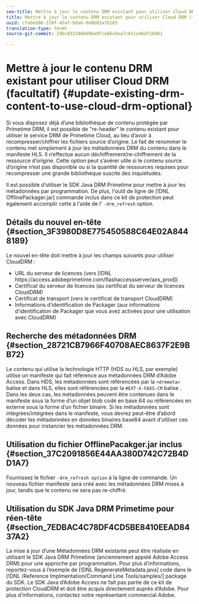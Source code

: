 ```yaml
---
seo-title: Mettre à jour le contenu DRM existant pour utiliser Cloud DRM (facultatif)
title: Mettre à jour le contenu DRM existant pour utiliser Cloud DRM (facultatif)
uuid: cfabeb06-210f-45af-b8a6-8e0b03a76103
translation-type: tm+mt
source-git-commit: 29bc8323460d9be0fce66cbea7c6fce46df20d61

---
```



# Mettre à jour le contenu DRM existant pour utiliser Cloud DRM (facultatif) {#update-existing-drm-content-to-use-cloud-drm-optional}

Si vous disposez déjà d’une bibliothèque de contenu protégée par Primetime DRM, il est possible de &quot;re-header&quot; le contenu existant pour utiliser le service DRM de Primetime Cloud, au lieu d’avoir à recompresser/chiffrer les fichiers source d’origine. Le fait de renommer le contenu met simplement à jour les métadonnées DRM du contenu dans le manifeste HLS. Il n’effectue aucun déchiffrement/re-chiffrement de la ressource d’origine. Cette option peut s’avérer utile si le contenu source d’origine n’est pas disponible ou si la quantité de ressources requises pour recompresser une grande bibliothèque suscite des inquiétudes.

Il est possible d’utiliser le SDK Java DRM Primetime pour mettre à jour les métadonnées par programmation. De plus, l&#39;outil de ligne de [!DNL OfflinePackager.jar] commande inclus dans ce kit de protection peut également accomplir cette  à l&#39;aide de l&#39; `-drm_refresh` option.

## Détails du nouvel en-tête {#section_3F3980D8E775450588C64E02A8448189}

Le nouvel en-tête doit mettre à jour les champs suivants pour utiliser CloudDRM :

* URL du serveur de licences (vers [!DNL ht<span></span>tps://access.adobeprimetime.com/flashaccessserver/axs_prod])
* Certificat du serveur de licences (au certificat du serveur de licences CloudDRM)
* Certificat de transport (vers le certificat de transport CloudDRM)
* Informations d’identification de Packager (aux informations d’identification de Packager que vous avez activées pour une utilisation avec CloudDRM)

## Recherche des métadonnées DRM {#section_28721CB7966F40708AEC8637F2E9BB72}

Le contenu qui utilise la technologie HTTP (HDS ou HLS, par exemple) utilise un manifeste qui fait référence aux métadonnées DRM d’Adobe Access. Dans HDS, les métadonnées sont référencées par la `<drmmeta>` balise et dans HLS, elles sont référencées par la `#EXT-X-FAXS-CM` balise . Dans les deux cas, les métadonnées peuvent être contenues dans le manifeste sous la forme d’un objet blob codé en base 64 ou référencées en externe sous la forme d’un fichier binaire. Si les métadonnées sont intégrées/intégrées dans le manifeste, vous devrez peut-être d’abord décoder les métadonnées en données binaires base64 avant d’utiliser ces données pour instancier les métadonnées DRM.

## Utilisation du fichier OfflinePacakger.jar inclus {#section_37C2091856E44AA380D742C72B4DD1A7}

Fournissez le fichier `-drm_refresh option` à la ligne de commande. Un nouveau fichier manifeste sera créé avec les métadonnées DRM mises à jour, tandis que le contenu ne sera pas re-chiffré.

## Utilisation du SDK Java DRM Primetime pour réen-tête {#section_7EDBAC4C78DF4CD5BE8410EEAD8437A2}

La mise à jour d’une Métadonnées DRM existante peut être réalisée en utilisant le SDK Java DRM Primetime (anciennement appelé Adobe Access DRM) pour une approche par programmation. Pour plus d’informations, reportez-vous à l’exemple de [!DNL RegenerateMetadata.java] code dans le [!DNL /Reference Implmentation/Command Line Tools/samples/] package du SDK. Le SDK Java d’Adobe Access ne fait pas partie de ce kit de protection CloudDRM et doit être acquis directement auprès d’Adobe. Pour plus d’informations, contactez votre représentant commercial Adobe.